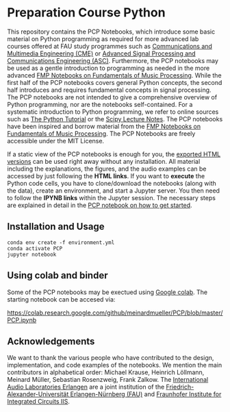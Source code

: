 # Preparation Course Python

This repository contains the PCP Notebooks, which introduce some basic material on Python programming as required for more advanced lab courses offered at FAU study programmes such as <a href="https://www.cme.studium.fau.de/">Communications and Multimedia Engineering (CME)</a> or <a href="https://www.asc.studium.fau.de/">Advanced Signal Processing and Communications Engineering (ASC)</a>. Furthermore, the PCP notebooks may be used as a gentle introduction to programming as needed in the more advanced <a href="https://www.audiolabs-erlangen.de/FMP">FMP Notebooks on Fundamentals of Music Processing</a>. While the first half of the PCP notebooks covers general Python concepts, the second half introduces and requires fundamental concepts in signal processing. The PCP notebooks are not intended to give a comprehensive overview of Python programming, nor are the notebooks self-contained. For a systematic introduction to Python programming, we refer to online sources such as  <a href="https://docs.python.org/3/tutorial/index.html">The Python Tutorial</a> or the <a href="https://scipy-lectures.org/">Scipy Lecture Notes</a>. The PCP notebooks have been inspired and borrow material from the <a href="https://www.audiolabs-erlangen.de/FMP">FMP Notebooks on Fundamentals of Music Processing</a>. The PCP Notebooks are freely accessible under the MIT License.

If a static view of the PCP notebooks is enough for you, the [exported HTML versions](https://www.audiolabs-erlangen.de/PCP) can be used right away without any installation. All material including the explanations, the figures, and the audio examples can be accessed by just following the **HTML links**. If you want to **execute** the Python code cells, you have to clone/download the notebooks (along with the data), create an environment, and start a Jupyter server. You then need to follow the **IPYNB links** within the Jupyter session. The necessary steps are explained in detail in the [PCP notebook on how to get started](https://www.audiolabs-erlangen.de/resources/MIR/PCP/PCP_getstarted.html).

## Installation and Usage

```
conda env create -f environment.yml
conda activate PCP
jupyter notebook
```

## Using colab and binder

Some of the PCP notebooks may be exectued using [Google colab](https://colab.research.google.com/). The starting notebook can be accesed via:

https://colab.research.google.com/github/meinardmueller/PCP/blob/master/PCP.ipynb


## Acknowledgements

We want to thank the various people who have contributed to the design, implementation, and code examples of the notebooks. We mention the main contributors in alphabetical order: Michael Krause, Heinrich Löllmann, Meinard Müller, Sebastian Rosenzweig, Frank Zalkow. The [International Audio Laboratories Erlangen](https://www.audiolabs-erlangen.de/) are a joint institution of the [Friedrich-Alexander-Universität Erlangen-Nürnberg (FAU)](https://www.fau.eu/) and [Fraunhofer Institute for Integrated Circuits IIS](https://www.iis.fraunhofer.de/en.html).

